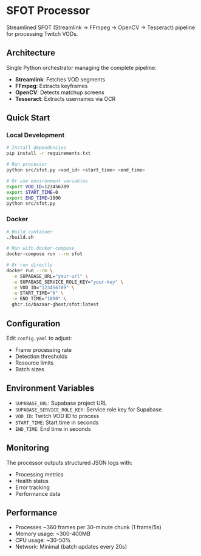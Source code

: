 # SFOT Processor

Streamlined SFOT (Streamlink → FFmpeg → OpenCV → Tesseract) pipeline for processing Twitch VODs.

## Architecture

Single Python orchestrator managing the complete pipeline:

- **Streamlink**: Fetches VOD segments
- **FFmpeg**: Extracts keyframes
- **OpenCV**: Detects matchup screens
- **Tesseract**: Extracts usernames via OCR

## Quick Start

### Local Development

```bash
# Install dependencies
pip install -r requirements.txt

# Run processor
python src/sfot.py <vod_id> <start_time> <end_time>

# Or use environment variables
export VOD_ID=123456789
export START_TIME=0
export END_TIME=1800
python src/sfot.py
```

### Docker

```bash
# Build container
./build.sh

# Run with docker-compose
docker-compose run --rm sfot

# Or run directly
docker run --rm \
  -e SUPABASE_URL="your-url" \
  -e SUPABASE_SERVICE_ROLE_KEY="your-key" \
  -e VOD_ID="123456789" \
  -e START_TIME="0" \
  -e END_TIME="1800" \
  ghcr.io/bazaar-ghost/sfot:latest
```

## Configuration

Edit `config.yaml` to adjust:

- Frame processing rate
- Detection thresholds
- Resource limits
- Batch sizes

## Environment Variables

- `SUPABASE_URL`: Supabase project URL
- `SUPABASE_SERVICE_ROLE_KEY`: Service role key for Supabase
- `VOD_ID`: Twitch VOD ID to process
- `START_TIME`: Start time in seconds
- `END_TIME`: End time in seconds

## Monitoring

The processor outputs structured JSON logs with:

- Processing metrics
- Health status
- Error tracking
- Performance data

## Performance

- Processes ~360 frames per 30-minute chunk (1 frame/5s)
- Memory usage: ~300-400MB
- CPU usage: ~30-50%
- Network: Minimal (batch updates every 20s)
